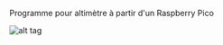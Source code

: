 Programme pour altimètre à partir d'un Raspberry Pico

![alt tag](https://private-user-images.githubusercontent.com/171016883/334445299-e41e84d7-90ad-4757-94a7-2bae566485ba.png?jwt=eyJhbGciOiJIUzI1NiIsInR5cCI6IkpXVCJ9.eyJpc3MiOiJnaXRodWIuY29tIiwiYXVkIjoicmF3LmdpdGh1YnVzZXJjb250ZW50LmNvbSIsImtleSI6ImtleTUiLCJleHAiOjE3MTY5MDU1NDgsIm5iZiI6MTcxNjkwNTI0OCwicGF0aCI6Ii8xNzEwMTY4ODMvMzM0NDQ1Mjk5LWU0MWU4NGQ3LTkwYWQtNDc1Ny05NGE3LTJiYWU1NjY0ODViYS5wbmc_WC1BbXotQWxnb3JpdGhtPUFXUzQtSE1BQy1TSEEyNTYmWC1BbXotQ3JlZGVudGlhbD1BS0lBVkNPRFlMU0E1M1BRSzRaQSUyRjIwMjQwNTI4JTJGdXMtZWFzdC0xJTJGczMlMkZhd3M0X3JlcXVlc3QmWC1BbXotRGF0ZT0yMDI0MDUyOFQxNDA3MjhaJlgtQW16LUV4cGlyZXM9MzAwJlgtQW16LVNpZ25hdHVyZT1lN2NlZTJkMjMwNTdjZmViNjZiZGJjODllZmQxOTJiZDkyNTE3NGYyY2EwMmJjMjZhMDJkNThiMTJkZDMwZjdjJlgtQW16LVNpZ25lZEhlYWRlcnM9aG9zdCZhY3Rvcl9pZD0wJmtleV9pZD0wJnJlcG9faWQ9MCJ9.W4IusZ1YgR7zUTZsB-t3Dp8aOw58ji_PFK7M12Ytoag)
